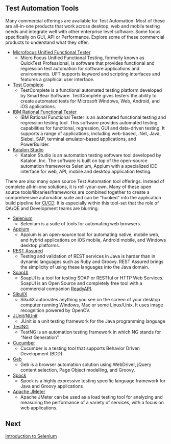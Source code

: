 ## Test Automation Tools

Many commercial offerings are available for Test Automation. Most of these are all-in-one products that work across desktop, web and mobile testing needs and integrate well with other enterprise level software. Some focus specifically on GUI, API or Performance. Explore some of these commercial products to understand what they offer. 
- [Microfocus Unified Functional Tester](https://www.microfocus.com/en-us/products/uft-one/overview)
  - Micro Focus Unified Functional Testing, formerly known as QuickTest Professional, is software that provides functional and regression test automation for software applications and environments. UFT supports keyword and scripting interfaces and features a graphical user interface.
- [Test Complete](https://smartbear.com/product/testcomplete/overview/)
  - TestComplete is a functional automated testing platform developed by SmartBear Software. TestComplete gives testers the ability to create automated tests for Microsoft Windows, Web, Android, and iOS applications.
- [IBM Rational Functional Tester](https://www.ibm.com/products/rational-functional-tester)
  - IBM Rational Functional Tester is an automated functional testing and regression testing tool. This software provides automated testing capabilities for functional, regression, GUI and data-driven testing. It supports a range of applications, including web-based, .Net, Java, Siebel, SAP, terminal emulator-based applications, and PowerBuilder.
- [Katalon Studio](https://katalon.com/katalon-studio/)
  - Katalon Studio is an automation testing software tool developed by Katalon, Inc. The software is built on top of the open-source automation frameworks Selenium, Appium with a specialized IDE interface for web, API, mobile and desktop application testing.

There are also many open source Test Automation tool offerings. Instead of complete all-in-one solutions, it is roll-your-own. Many of these open source tools/libraries/frameworks are combined together to create a comprehensive automation suite and can be "hooked" into the application build pipeline for [CI/CD](https://en.wikipedia.org/wiki/CI/CD). It is especially within this tool-set that the role of QA/QE and Development teams are blurring.
- [Selenium](https://www.selenium.dev/)
  - Selenium is a suite of tools for automating web browsers.
- [Appium](https://appium.io/)
  - Appium is an open-source tool for automating native, mobile web, and hybrid applications on iOS mobile, Android mobile, and Windows desktop platforms. 
- [REST Assured](https://github.com/rest-assured/rest-assured)
  - Testing and validation of REST services in Java is harder than in dynamic languages such as Ruby and Groovy. REST Assured brings the simplicity of using these languages into the Java domain.
- [SoapUI](https://www.soapui.org/getting-started/introduction/)
  - SoapUI is a tool for testing SOAP or RESTful or HTTP Web Services. SoapUI is an Open Source and completely free tool with a commercial companion [ReadyAPI](https://smartbear.com/product/ready-api/).
- [SikuliX](http://sikulix.com/)
  - SikuliX automates anything you see on the screen of your desktop computer running Windows, Mac or some Linux/Unix. It uses image recognition powered by OpenCV.
- [JUnit](https://junit.org/)/[NUnit](https://nunit.org/)
  - JUnit is a unit testing framework for the Java programming language
- [TestNG](https://testng.org/doc/)
  - TestNG is an automation testing framework in which NG stands for “Next Generation”.
- [Cucumber](https://cucumber.io/docs/guides/overview/)
  - Cucumber is a testing tool that supports Behavior Driven Development (BDD)
- [Geb](https://www.gebish.org/)
  - Geb is a browser automation solution using WebDriver, jQuery content selection, Page Object modelling, and Groovy.
- [Spock](https://spockframework.org/spock/docs/2.1/introduction.html)
  - Spock is a highly expressive testing specific language framework for Java and Groovy applications
- [Apache JMeter](https://jmeter.apache.org/)
  - Apache JMeter can be used as a load testing tool for analyzing and measuring the performance of a variety of services, with a focus on web applications.

## Next
[Introduction to Selenium](./MQA-introduction-to-selenium.md)
